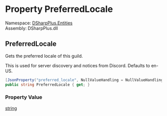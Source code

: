 # Property PreferredLocale

Namespace: [DSharpPlus.Entities](DSharpPlus.Entities.md)  
Assembly: DSharpPlus.dll

## <a id="DSharpPlus_Entities_DiscordGuild_PreferredLocale"></a>PreferredLocale

Gets the preferred locale of this guild.
<p>This is used for server discovery and notices from Discord. Defaults to en-US.</p>

```csharp
[JsonProperty("preferred_locale", NullValueHandling = NullValueHandling.Ignore)]
public string PreferredLocale { get; }
```

### Property Value

[string](https://learn.microsoft.com/dotnet/api/system.string)

